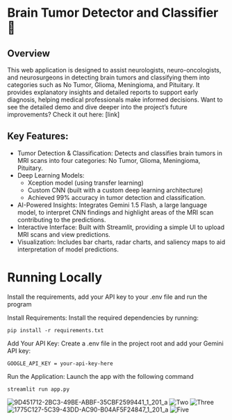 # Brain Tumor Detector and Classifier 🧠
## Overview
This web application is designed to assist neurologists, neuro-oncologists, and neurosurgeons in detecting brain tumors and classifying them into categories such as No Tumor, Glioma, Meningioma, and Pituitary. It provides explanatory insights and detailed reports to support early diagnosis, helping medical professionals make informed decisions.
Want to see the detailed demo and dive deeper into the project’s future improvements? Check it out here: [link]

## Key Features:
* Tumor Detection & Classification: Detects and classifies brain tumors in MRI scans into four categories: No Tumor, Glioma, Meningioma, Pituitary.
* Deep Learning Models:
    * Xception model (using transfer learning)
    * Custom CNN (built with a custom deep learning architecture)
    * Achieved 99% accuracy in tumor detection and classification.
* AI-Powered Insights: Integrates Gemini 1.5 Flash, a large language model, to interpret CNN findings and highlight areas of the MRI scan contributing to the predictions.
* Interactive Interface: Built with Streamlit, providing a simple UI to upload MRI scans and view predictions.
* Visualization: Includes bar charts, radar charts, and saliency maps to aid interpretation of model predictions.



# Running Locally
Install the requirements, add your API key to your .env file and run the program

Install Requirements: Install the required dependencies by running:
```
pip install -r requirements.txt
```
Add Your API Key: Create a .env file in the project root and add your Gemini API key:
```
GOOGLE_API_KEY = your-api-key-here
```
Run the Application: Launch the app with the following command
```
streamlit run app.py
```
![9D451712-2BC3-49BE-ABBF-35CBF2599441_1_201_a](https://github.com/user-attachments/assets/ad525f72-d14b-48d6-ba94-ccb4a64e0ff5)
![Two](https://github.com/user-attachments/assets/cf834c97-c4d7-40ae-8277-ac7a0dd8dca0)
![Three](https://github.com/user-attachments/assets/cae66239-5f75-487a-aa14-96085b91e825)
![1775C127-5C39-43DD-AC90-B04AF5F24847_1_201_a](https://github.com/user-attachments/assets/63c31bb4-5ed6-4633-ac23-50cab93f9bc2)
![Five](https://github.com/user-attachments/assets/7c300cbc-cf53-46d8-8c98-1d7c68f62389)






